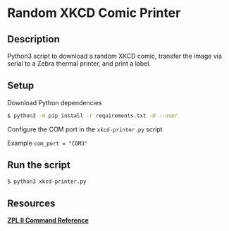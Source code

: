# Random XKCD Comic Printer

## Description

Python3 script to download a random XKCD comic, transfer the image via serial to a Zebra thermal printer, and print a label.

## Setup

Download Python dependencies

```bash
$ python3 -m pip install -r requirements.txt -U --user
```

Configure the COM port in the `xkcd-printer.py` script

Example `com_port = "COM3"`

## Run the script

```bash
$ python3 xkcd-printer.py
```

## Resources

[**ZPL II Command Reference**](https://www.zebra.com/content/dam/zebra/manuals/printers/common/programming/zpl-zbi2-pm-en.pdf)
